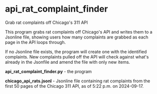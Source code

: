 # api_rat_complaint_finder
Grab rat complaints off Chicago's 311 API

This program grabs rat complaints off Chicago's API and writes them to a Jsonline file, showing users how many complaints are grabbed as each page in the API loops through.

If no Jsonline file exists, the program will create one with the identified complaints. New complaints pulled off the API will check against what's already in the Jsonfile and amend the file with only new items.

**api_rat_complaint_finder.py** - the program

**chicago_api_rats.jsonl** - Jsonline file containing rat complaints from the first 50 pages of the Chicago 311 API, as of 5:22 p.m. on 2024-09-17.
